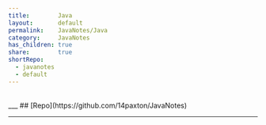 ```yaml
---  
title:        Java      
layout:       default      
permalink:    JavaNotes/Java      
category:     JavaNotes      
has_children: true      
share:        true      
shortRepo:    
  - javanotes    
  - default      
---  
```

    
<br/>    
___    
## [Repo](https://github.com/14paxton/JavaNotes)    
    
***
